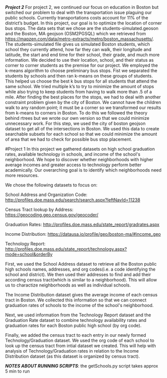 ***Project 2***
For project 2, we continued our focus on education in Boston but switched our problem to deal with the transportation issue plaguing our public schools. Currently transportations costs account for 11% of the district’s budget. In this project, our goal is to optimize the location of corner bus stops. 
The data sets that we chose are the students-simulated.geoson and the Boston, MA geojson (OSM2PGSQL) which we retrieved from https://mapzen.com/data/metro-extracts/metro/boston_massachusetts/.
The students-simulated file gives us simulated Boston students, which school they currently attend, how far they can walk, their longitude and latitude, the start and end time for their school, their grade, and much more information. We decided to use their location, school, and their status as corner to corner students as the premise for our project. 
We employed the k-means algorithm to choose preliminary bus stops. Fist we separated the students by schools and then ran k-means on these groups of students. This helped us choose the best k bus stops for all students that attend the same school. We tried multiple k’s to try to minimize the amount of stops while also trying to keep students from having to walk more than .5 of a mile.
After finding the best places for the stops, we had to deal with another constraint problem given by the city of Boston. We cannot have the children walk to any random point; it must be a corner so we transformed our results from k-means to corners in Boston. To do this we followed the theory behind rtrees but we wrote our own version so that we could minimize unnecessary work. 
For this step, we used the city of boston geojson dataset to get all of the intersections in Boston. We used this data to create searchable subsets for each school so that we could minimize the amount of area that we had to check for possible bus stop placement.


#Project 1
In this project we gathered datasets on high school graduation rates, available technology in
schools, and income of the school's neighborhood. We hope to discover whether neighborhoods with 
higher average incomes and greater access to technology perform better academically. Our overarching goal 
is to identify which neighborhoods need more resources.
 
We chose the following datasets to focus on:

School Address and Organization Code:
http://profiles.doe.mass.edu/search/search.aspx?leftNavId=11238

Census Tract lookup by Address:
https://geocoding.geo.census.gov/geocoder/

Graduation Rates:
http://profiles.doe.mass.edu/state_report/gradrates.aspx

Income Distribution:
https://datausa.io/profile/geo/boston-ma/#income_geo

Technology Report:
http://profiles.doe.mass.edu/state_report/technology.aspx?mode=school&orderBy

First, we used the School Address dataset to retrieve all the 
Boston public high schools names, addresses, and org codes(i.e. a code identifying
the school and district). We then used their addresses to find and add
their according census tract(which is similar to a neighborhood). 
This will allow us to charactize neighborhoods as well as individual schools.

The Income Distribution dataset gives the average income of each census tract
in Boston. We collected this information so that we can connect graduation rates of schools
to the income of the school's neighborhood.

Next, we used information from the Technology Report dataset and the Graduation 
Rate dataset to combine technology availability rates and graduation rates for each Boston public
high school (by org code).

Finally, we added the census tract to each entry in our newly formed Technology/Graduation dataset.
We used the org code of each school to look up the census tract from intial dataset we created.
This will help with analysis of Technology/Graduation rates in relation to the Income Distribution dataset
(as this dataset is organized by census tract).

***NOTES ABOUT RUNNING SCRIPTS***: 
	the getSchools.py script takes approx 5 min to run











